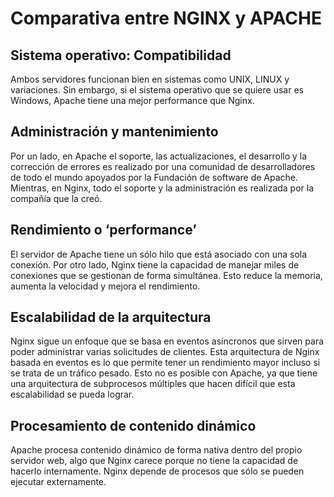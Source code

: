 # Comparativa entre NGINX y APACHE

## Sistema operativo: Compatibilidad
Ambos servidores funcionan bien en sistemas como UNIX, LINUX y variaciones. Sin embargo, si el sistema operativo que se quiere usar es Windows, Apache tiene una mejor performance que Nginx. 

## Administración y mantenimiento 
Por un lado, en Apache el soporte, las actualizaciones, el desarrollo y la corrección de errores es realizado por una comunidad de desarrolladores de todo el mundo apoyados por la Fundación de software de Apache. Mientras, en Nginx, todo el soporte y la administración es realizada por la compañía que la creó. 

## Rendimiento o ‘performance’
El servidor de Apache tiene un sólo hilo que está asociado con una sola conexión. Por otro lado, Nginx tiene la capacidad de manejar miles de conexiones que se gestionan de forma simultánea. Esto reduce la memoria, aumenta la velocidad y mejora el rendimiento.

## Escalabilidad de la arquitectura 
Nginx sigue un enfoque que se basa en eventos asíncronos que sirven para poder administrar varias solicitudes de clientes. Esta arquitectura de Nginx basada en eventos es lo que permite tener un rendimiento mayor incluso si se trata de un tráfico pesado. Esto no es posible con Apache, ya que tiene una arquitectura de subprocesos múltiples que hacen difícil que esta escalabilidad se pueda lograr. 

## Procesamiento de contenido dinámico
Apache procesa contenido dinámico de forma nativa dentro del propio servidor web, algo que Nginx carece porque no tiene la capacidad de hacerlo internamente. Nginx depende de procesos que sólo se pueden ejecutar externamente.
